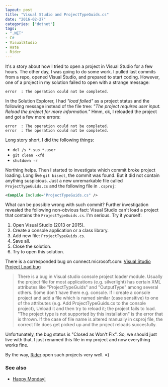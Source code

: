 ```yaml
---
layout: post
title: "Visual Studio and ProjectTypeGuids.cs"
date: "2016-02-27"
categories: ["dotnet"]
tags:
- ".NET"
- C#
- VisualStudio
- Hate
- Rider
---
```


It's a story about how I tried to open a project in Visual Studio for a few hours. The other day, I was going to do some work. I pulled last commits from a repo, opened Visual Studio, and prepared to start coding. However, one of a project in my solution failed to open with a strange message:

```
error  : The operation could not be completed.
```

In the Solution Explorer, I had *"load failed"* as a project status and the following message instead of the file tree: *"The project requires user input. Reload the project for more information."* Hmm, ok, I reloaded the project and got a few more errors:

```
error  : The operation could not be completed.
error  : The operation could not be completed.
```
<!--more-->

Long story short, I did the following things:

* `del /s *.suo *.user`
* `git clean -xfd`
* `shutdown -r`

Northing helps. Then I started to investigate which commit broke project loading. Long live `git bisect`, the commit was found. But it did not contain anything suspicious. Just a new unremarkable file called `ProjectTypeGuids.cs` and the following file in `.csproj`:

```xml
<Compile Include="ProjectTypeGuids.cs" />
```

What can be possible wrong with such commit? Further investigation revealed the following non-obvious fact: Visual Studio can't load a project that contains the `ProjectTypeGuids.cs`. I'm serious. Try it yourself:

1. Open Visual Studio (2013 or 2015).
2. Create a console application or a class library.
3. Add new file: `ProjectTypeGuids.cs`.
4. Save all.
5. Close the solution.
6. Try to open this solution.

There is a corresponded bug on connect.microsoft.com: [Visual Studio Project Load bug](http://connect.microsoft.com/VisualStudio/feedbackdetail/view/763638/visual-studio-project-load-bug)

> There is a bug in Visual studio console project loader module.
> Usually the project file for most applications (e.g. silverlight) has certain XML attributes like "ProjectTypeGuids" and "OutputType" among several others. Some don't have them e.g. console.
> If i create a console project and add a file which is named similar (case sensitive) to one of the attributes (e.g. Add ProjectTypeGuids.cs to the console project), Unload it and then try to reload it; the project fails to load.
> "The project type is not supported by this installation" is the error that is thrown.
> If the case of file name is altered manually in csproj file, the correct file does get picked up and the project reloads succesfully.

Unfortunately, the bug status is "Closed as Won't Fix". So, we should just live with that. I just renamed this file in my project and now everything works fine.

By the way, [Rider](https://blog.jetbrains.com/dotnet/2016/01/13/project-rider-a-csharp-ide/) open such projects very well. =)

### See also

* [Happy Monday!](/en/blog/dotnet/happy-monday/)